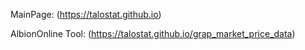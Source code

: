 MainPage:  (https://talostat.github.io)

AlbionOnline Tool: (https://talostat.github.io/grap_market_price_data)
